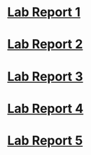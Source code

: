 # [Lab Report 1](https://salbybba.github.io/cse15l-lab-reports/lab-report-1-week-2.html)

# [Lab Report 2](https://salbybba.github.io/cse15l-lab-reports/lab-report-2-week-4.html)

# [Lab Report 3](https://salbybba.github.io/cse15l-lab-reports/lab-report-3-week-6.html)

# [Lab Report 4](https://salbybba.github.io/cse15l-lab-reports/lab-report-4-week-8.html)

# [Lab Report 5](https://salbybba.github.io/cse15l-lab-reports/lab-report-5-week-10.html)
